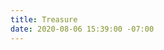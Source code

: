 ```yaml
---
title: Treasure
date: 2020-08-06 15:39:00 -07:00
---
```


<script>

window.location = "http://www.canliscrabshack.com/treasure";

</script>